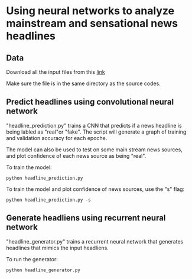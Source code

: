 # Using neural networks to analyze mainstream and sensational news headlines

## Data

Download all the input files from this [link](https://drive.google.com/open?id=0B7w5W73zZGgONE5pbGRsU3FhZnM)

Make sure the file is in the same directory as the source codes.

## Predict headlines using convolutional neural network

"headline_prediction.py" trains a CNN that predicts if a news headline is being labled as "real"or "fake". The script will generate a graph of training and validation accuracy for each epoche.

The model can also be used to test on some main stream news sources, and plot confidence of each news source as being "real". 

To train the model:
```
python headline_prediction.py
```

To train the model and plot confidence of news sources, use the "s" flag:
```
python headline_prediction.py -s
```

## Generate headliens using recurrent neural network

"headline_generator.py" trains a recurrent neural network that generates headlines that mimics the input headliens.

To run the generator: 
```
python headline_generator.py 
``` 
